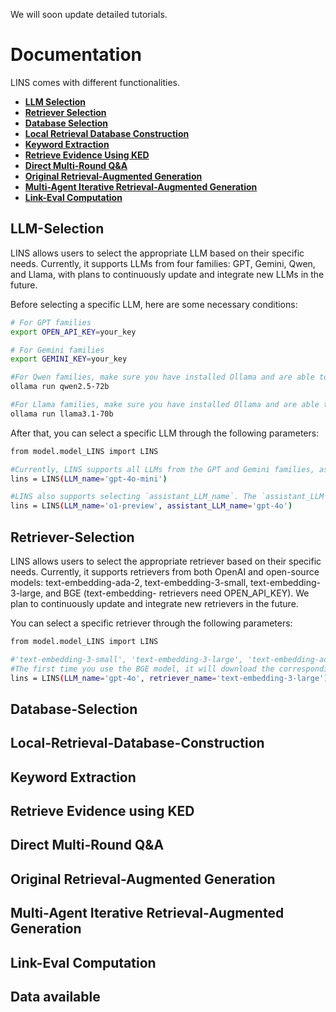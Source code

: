 We will soon update detailed tutorials.

# Documentation

LINS comes with different functionalities.
- [**LLM Selection**](#llm-selection)
- [**Retriever Selection**](#retriever-selection)
- [**Database Selection**](#database-selection)
- [**Local Retrieval Database Construction**](#local-retrieval-database-construction)
- [**Keyword Extraction**](#keyword-extraction)
- [**Retrieve Evidence Using KED**](#retrieve-evidence-using-ked)
- [**Direct Multi-Round Q&A**](#direct-multi-round-qa)
- [**Original Retrieval-Augmented Generation**](#original-retrieval-augmented-generation)
- [**Multi-Agent Iterative Retrieval-Augmented Generation**](#multi-agent-iterative-retrieval-augmented-generation)
- [**Link-Eval Computation**](#link-eval-computation)

## LLM-Selection
LINS allows users to select the appropriate LLM based on their specific needs. Currently, it supports LLMs from four families: GPT, Gemini, Qwen, and Llama, with plans to continuously update and integrate new LLMs in the future.

Before selecting a specific LLM, here are some necessary conditions:
```bash
# For GPT families  
export OPEN_API_KEY=your_key

# For Gemini families  
export GEMINI_KEY=your_key

#For Qwen families, make sure you have installed Ollama and are able to successfully run the following command:
ollama run qwen2.5-72b

#For Llama families, make sure you have installed Ollama and are able to successfully run the following command:
ollama run llama3.1-70b
```
After that, you can select a specific LLM through the following parameters:
```bash
from model.model_LINS import LINS

#Currently, LINS supports all LLMs from the GPT and Gemini families, as well as Qwen2.5-72b and Llama3.1-70b.
lins = LINS(LLM_name='gpt-4o-mini') 

#LINS also supports selecting `assistant_LLM_name`. The `assistant_LLM` handles some of the multi-agent functions. When users choose high-cost models like `o1-preview` as the main LLM, they can opt to replace the `assistant_LLM` with a more affordable LLM, which will help save some costs.
lins = LINS(LLM_name='o1-preview', assistant_LLM_name='gpt-4o') 
```


## Retriever-Selection
LINS allows users to select the appropriate retriever based on their specific needs. Currently, it supports retrievers from both OpenAI and open-source models: text-embedding-ada-2, text-embedding-3-small, text-embedding-3-large, and BGE (text-embedding- retrievers need OPEN_API_KEY). We plan to continuously update and integrate new retrievers in the future.

You can select a specific retriever through the following parameters:
```bash
from model.model_LINS import LINS

#'text-embedding-3-small', 'text-embedding-3-large', 'text-embedding-ada-2', 'BGE' is available.
#The first time you use the BGE model, it will download the corresponding model from Hugging Face. Please ensure that your network connection is stable.
lins = LINS(LLM_name='gpt-4o', retriever_name='text-embedding-3-large')
```

## Database-Selection

## Local-Retrieval-Database-Construction

## Keyword Extraction

## Retrieve Evidence using KED

## Direct Multi-Round Q&A

## Original Retrieval-Augmented Generation

## Multi-Agent Iterative Retrieval-Augmented Generation

## Link-Eval Computation

## Data available

